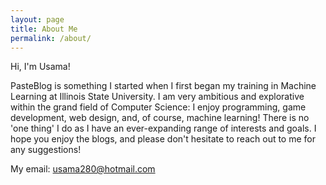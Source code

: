 ```yaml
---
layout: page
title: About Me
permalink: /about/
---
```


Hi, I'm Usama!

PasteBlog is something I started when I first began my training in Machine Learning at Illinois State University. I am very ambitious and explorative within the grand field of Computer Science: I enjoy programming, game development, web design, and, of course, machine learning! There is no 'one thing' I do as I have an ever-expanding range of interests and goals. I hope you enjoy the blogs, and please don't hesitate to reach out to me for any suggestions!

My email: usama280@hotmail.com
